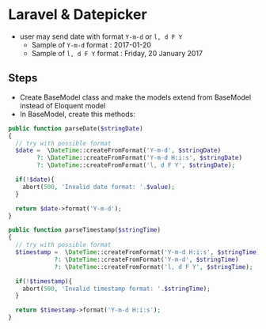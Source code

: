 # Laravel & Datepicker

- user may send date with format `Y-m-d` or `l, d F Y`
  - Sample of `Y-m-d` format : 2017-01-20
  - Sample of `l, d F Y` format : Friday, 20 January 2017

## Steps
- Create BaseModel class and make the models extend from BaseModel instead of Eloquent model
- In BaseModel, create this methods:

```php
public function parseDate($stringDate)
{
  // try with possible format
  $date =  \DateTime::createFromFormat('Y-m-d', $stringDate) 
        ?: \DateTime::createFromFormat('Y-m-d H:i:s', $stringDate)
        ?: \DateTime::createFromFormat('l, d F Y', $stringDate);

  if(!$date){
    abort(500, 'Invalid date format: '.$value);
  }

  return $date->format('Y-m-d');
}
```

```php
public function parseTimestamp($stringTime)
{
  // try with possible format
  $timestamp =  \DateTime::createFromFormat('Y-m-d H:i:s', $stringTime) 
             ?: \DateTime::createFromFormat('Y-m-d', $stringTime)
             ?: \DateTime::createFromFormat('l, d F Y', $stringTime);

  if(!$timestamp){
    abort(500, 'Invalid timestamp format: '.$stringTime);
  }

  return $timestamp->format('Y-m-d H:i:s');
}
```